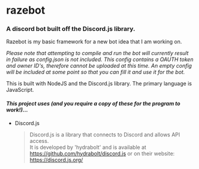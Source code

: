 # razebot
### A discord bot built off the Discord.js library.

Razebot is my basic framework for a new bot idea that I am working on.

*Please note that attempting to compile and run the bot will currently result in failure as config.json is not included.
This config contains a OAUTH token and owner ID's, therefore cannot be uploaded at this time. An empty config will be included at some point so that you can fill it and use it for the bot.*

This is built with NodeJS and the Discord.js library.
The primary language is JavaScript.

#### *This project uses (and you require a copy of these for the program to work!)...*
* Discord.js
  > Discord.js is a library that connects to Discord and allows API access.   
  > It is developed by 'hydrabolt' and is available at https://github.com/hydrabolt/discord.js or on their website: https://discord.js.org/
